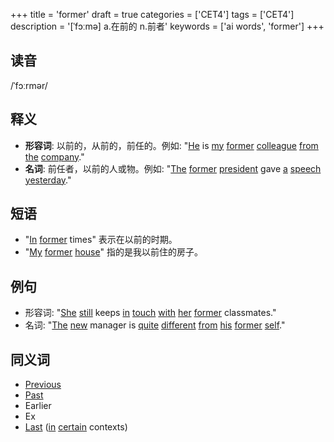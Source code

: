 +++
title = 'former'
draft = true
categories = ['CET4']
tags = ['CET4']
description = '[ˈfɔːmə] a.在前的 n.前者'
keywords = ['ai words', 'former']
+++

## 读音
/ˈfɔːrmər/

## 释义
- **形容词**: 以前的，从前的，前任的。例如: "[He](/zh/post/he/) is [my](/zh/post/my/) [former](/zh/post/former/) [colleague](/zh/post/colleague/) [from](/zh/post/from/) [the](/zh/post/the/) [company](/zh/post/company/)."
- **名词**: 前任者，以前的人或物。例如: "[The](/zh/post/the/) [former](/zh/post/former/) [president](/zh/post/president/) gave [a](/zh/post/a/) [speech](/zh/post/speech/) [yesterday](/zh/post/yesterday/)."

## 短语
- "[In](/zh/post/in/) [former](/zh/post/former/) times" 表示在以前的时期。
- "[My](/zh/post/my/) [former](/zh/post/former/) [house](/zh/post/house/)" 指的是我以前住的房子。

## 例句
- 形容词: "[She](/zh/post/she/) [still](/zh/post/still/) keeps [in](/zh/post/in/) [touch](/zh/post/touch/) [with](/zh/post/with/) [her](/zh/post/her/) [former](/zh/post/former/) classmates."
- 名词: "[The](/zh/post/the/) [new](/zh/post/new/) manager is [quite](/zh/post/quite/) [different](/zh/post/different/) [from](/zh/post/from/) [his](/zh/post/his/) [former](/zh/post/former/) [self](/zh/post/self/)."

## 同义词
- [Previous](/zh/post/previous/)
- [Past](/zh/post/past/)
- Earlier
- Ex
- [Last](/zh/post/last/) ([in](/zh/post/in/) [certain](/zh/post/certain/) contexts)
